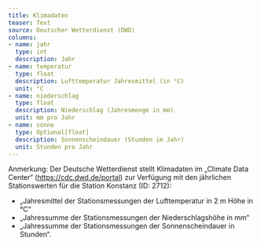 ```yaml
---
title: Klimadaten
teaser: Text
source: Deutscher Wetterdienst (DWD)
columns:
- name: jahr
  type: int
  description: Jahr
- name: temperatur
  type: float
  description: Lufttemperatur Jahresmittel (in °C)
  unit: °C
- name: niederschlag
  type: float
  description: Niederschlag (Jahresmenge in mm)
  unit: mm pro Jahr
- name: sonne
  type: Optional[float]
  description: Sonnenscheindauer (Stunden im Jahr)
  unit: Stunden pro Jahr
---
```

Anmerkung: Der Deutsche Wetterdienst stellt Klimadaten im „Climate Data Center“ (https://cdc.dwd.de/portal) zur Verfügung mit den jährlichen Stationswerten für die Station Konstanz (ID: 2712): 
- „Jahresmittel der Stationsmessungen der Lufttemperatur in 2 m Höhe in °C“
- „Jahressumme der Stationsmessungen der Niederschlagshöhe in mm“ 
- „Jahressumme der Stationsmessungen der Sonnenscheindauer in Stunden“.
